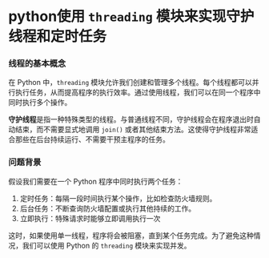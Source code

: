 # python使用 `threading` 模块来实现守护线程和定时任务

### 线程的基本概念

在 Python 中，`threading` 模块允许我们创建和管理多个线程。每个线程都可以并行执行任务，从而提高程序的执行效率。通过使用线程，我们可以在同一个程序中同时执行多个操作。

**守护线程**是指一种特殊类型的线程。与普通线程不同，守护线程会在程序退出时自动结束，而不需要显式地调用 `join()` 或者其他结束方法。这使得守护线程非常适合那些在后台持续运行、不需要干预主程序的任务。

### 问题背景

假设我们需要在一个 Python 程序中同时执行两个任务：

1. 定时任务：每隔一段时间执行某个操作，比如检查防火墙规则。
2. 后台任务：不断查询防火墙配置或执行其他持续的工作。
3. 立即执行：特殊请求时能够立即调用执行一次

这时，如果使用单一线程，程序将会被阻塞，直到某个任务完成。为了避免这种情况，我们可以使用 Python 的 `threading` 模块来实现并发。